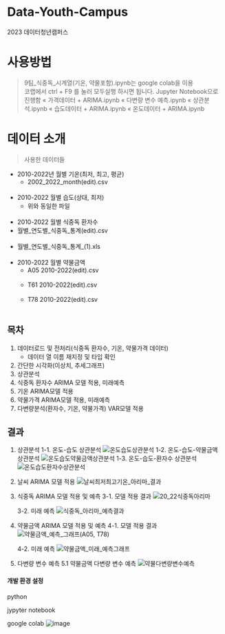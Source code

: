 # Data-Youth-Campus
2023 데이터청년캠퍼스


# 사용방법
> 9팀_식중독_시계열(기온, 약물포함).ipynb는 google colab을 이용<br>
> 코랩에서 ctrl + F9 를 눌러 모두실행 하시면 됩니다.
> Jupyter Notebook으로 진행함
«	가격데이터 + ARIMA.ipynb
«	다변량 변수 예측.ipynb
«	상관분석.ipynb
«	습도데이터 + ARIMA.ipynb
«	온도데이터 + ARIMA.ipynb

# 데이터 소개
> 사용한 데이터들
- 2010-2022년 월별 기온(최저, 최고, 평균)
  - 2002_2022_month(edit).csv <br><br>
- 2010-2022 월별 습도(상대, 최저)
  - 위와 동일한 파일 <br><br>
- 2010-2022 월별 식중독 환자수
- 월별_연도별_식중독_통계(edit).csv <br><br>
- 월별_연도별_식중독_통계_(1).xls <br><br>
- 2010-2022 월별 약물금액
  - A05 2010-2022(edit).csv <br><br>
  - T61 2010-2022(edit).csv <br><br>
  - T78 2010-2022(edit).csv <br><br>


## 목차
1. 데이터로드 및 전처리(식중독 환자수, 기온, 약물가격 데이터)
   - 데이터 열 이름 재지정 및 타입 확인
3. 간단한 시각화(이상치, 추세그래프)
4. 상관분석
5. 식중독 환자수 ARIMA 모델 적용, 미래예측
6. 기온 ARIMA모델 적용
7. 약물가격 ARIMA모델 적용, 미래예측
8. 다변량분석(환자수, 기온, 약물가격) VAR모델 적용


## 결과
1. 상관분석
1-1. 온도-습도 상관분석
![온도습도상관분석](https://github.com/limyerin/Data-Youth-Campus/assets/91580889/f133866d-d4fd-4ed6-824d-b558b0aedd33)
1-2. 온도-습도-약물금액 상관분석
![온도습도약물금액상관분석](https://github.com/limyerin/Data-Youth-Campus/assets/91580889/767fee6a-2b2f-48a7-a2a2-771ec871e63b)
1-3. 온도-습도-환자수 상관분석
![온도습도환자수상관분석](https://github.com/limyerin/Data-Youth-Campus/assets/91580889/78c5fe9e-102d-4e3d-9e71-fb704ef7cb3e)

2. 날씨 ARIMA 모델 적용
   ![날씨최저최고기온_아리마_결과](https://github.com/DanteKim07/Data_Youth_Camp/assets/101346639/1e7b455f-b52c-45ef-bf54-b359d8157cf9)

3. 식중독 ARIMA 모델 적용 및 예측
   3-1. 모델 적용 결과
   ![20_22식중독아리마](https://github.com/DanteKim07/Data_Youth_Camp/assets/101346639/02ff40e7-a7aa-49da-9d87-fd1694a80d6c)

   3-2. 미래 예측
   ![식중독_아리마_예측결과](https://github.com/DanteKim07/Data_Youth_Camp/assets/101346639/1b2439e5-b575-4b1a-87ee-23a5cfae22d0)

4. 약물금액 ARIMA 모델 적용 및 예측
   4-1. 모델 적용 결과
   ![약물금액_예측_그래프(A05, T78)](https://github.com/DanteKim07/Data_Youth_Camp/assets/101346639/4c126792-c71b-4cc7-a200-19de417b59d0)

   4-2. 미래 예측
   ![약물금액_미래_예측그래프](https://github.com/DanteKim07/Data_Youth_Camp/assets/101346639/0e9f924d-1174-4c03-941f-02c9f0eb50c9)

5. 다변량 변수 예측
   5.1 약물금액 다변량 변수 예측
![약물다변량변수예측](https://github.com/limyerin/Data-Youth-Campus/assets/91580889/77ad7cdf-d104-4fa0-b3aa-e2ab45a3404b)


#### 개발 환경 설정

python

jypyter notebook

google colab
![image](https://github.com/limyerin/Data-Youth-Campus/assets/91580889/7487a060-9dac-4cab-a068-b94cae32caa5)
